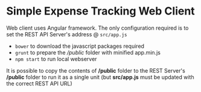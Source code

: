 # Simple Expense Tracking Web Client

Web client uses Angular framework. The only configuration required is to set the REST API Server's address @ `src/app.js`

* `bower` to download the javascript packages required
* `grunt` to prepare the */public* folder with minified app.min.js
* `npm start` to run local webserver

It is possible to copy the contents of **/public** folder to the REST Server's **/public** folder to run it as a 
single unit (but **src/app.js** must be updated with the correct REST API URL)